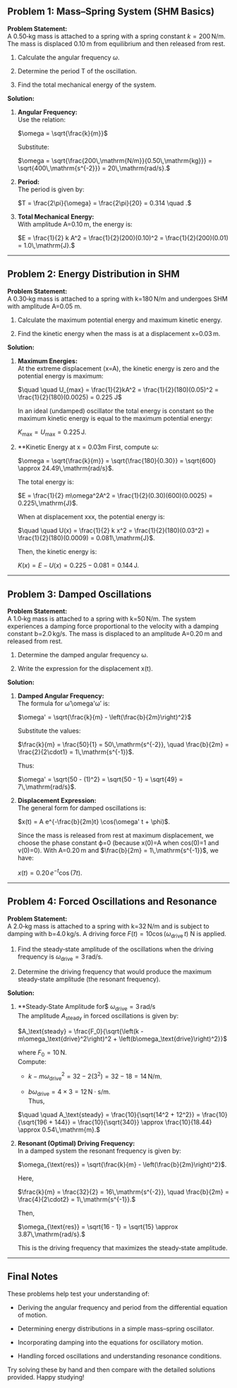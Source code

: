## Problem 1: Mass–Spring System (SHM Basics)

**Problem Statement:**  
A 0.50‑kg mass is attached to a spring with a spring constant $k = 200\,\mathrm{N/m}$. The mass is displaced 0.10 m from equilibrium and then released from rest.

1. Calculate the angular frequency $\omega$.
    
2. Determine the period T of the oscillation.
    
3. Find the total mechanical energy of the system.
    

**Solution:**

1. **Angular Frequency:**  
    Use the relation:
    
    $\omega = \sqrt{\frac{k}{m}}$
    
    Substitute:
    
    $\omega = \sqrt{\frac{200\,\mathrm{N/m}}{0.50\,\mathrm{kg}}} = \sqrt{400\,\mathrm{s^{-2}}} = 20\,\mathrm{rad/s}.$
2. **Period:**  
    The period is given by:
    
    $T = \frac{2\pi}{\omega} = \frac{2\pi}{20} = 0.314 \quad .$
3. **Total Mechanical Energy:**  
    With amplitude A=0.10 m, the energy is:
    
    $E = \frac{1}{2} k A^2 = \frac{1}{2}(200)(0.10)^2 = \frac{1}{2}(200)(0.01) = 1.0\,\mathrm{J}.$

---

## Problem 2: Energy Distribution in SHM

**Problem Statement:**  
A 0.30‑kg mass is attached to a spring with k=180 N/m and undergoes SHM with amplitude A=0.05 m.

1. Calculate the maximum potential energy and maximum kinetic energy.
    
2. Find the kinetic energy when the mass is at a displacement x=0.03 m.
    

**Solution:**

1. **Maximum Energies:**  
    At the extreme displacement (x=A), the kinetic energy is zero and the potential energy is maximum:
    
    $\quad \quad U_{max} = \frac{1}{2}kA^2 = \frac{1}{2}(180)(0.05)^2 = \frac{1}{2}(180)(0.0025) = 0.225 J$
    
    In an ideal (undamped) oscillator the total energy is constant so the maximum kinetic energy is equal to the maximum potential energy:
    
    $K_{\max} = U_{\max} = 0.225\,\mathrm{J}$.
2. **Kinetic Energy at x = 0.03m 
    First, compute ω:
    
    $\omega = \sqrt{\frac{k}{m}} = \sqrt{\frac{180}{0.30}} = \sqrt{600} \approx 24.49\,\mathrm{rad/s}$.
    
    The total energy is:
    
    $E = \frac{1}{2} m\omega^2A^2 = \frac{1}{2}(0.30)(600)(0.0025) = 0.225\,\mathrm{J}$.
    
    When at displacement xxx, the potential energy is:
    
    $\quad \quad U(x) = \frac{1}{2} k x^2 = \frac{1}{2}(180)(0.03^2) = \frac{1}{2}(180)(0.0009) = 0.081\,\mathrm{J}$.
    
    Then, the kinetic energy is:
    
    $K(x) = E - U(x) = 0.225 - 0.081 = 0.144\,\mathrm{J}$.

---

## Problem 3: Damped Oscillations

**Problem Statement:**  
A 1.0‑kg mass is attached to a spring with k=50 N/m. The system experiences a damping force proportional to the velocity with a damping constant b=2.0 kg/s. The mass is displaced to an amplitude A=0.20 m and released from rest.

1. Determine the damped angular frequency ω.
    
2. Write the expression for the displacement x(t).
    

**Solution:**

1. **Damped Angular Frequency:**  
    The formula for ω′\omega'ω′ is:
    
    $\omega' = \sqrt{\frac{k}{m} - \left(\frac{b}{2m}\right)^2}$
    
    Substitute the values:
    
    $\frac{k}{m} = \frac{50}{1} = 50\,\mathrm{s^{-2}}, \quad \frac{b}{2m} = \frac{2}{2\cdot1} = 1\,\mathrm{s^{-1}}$.
    
    Thus:
    
    $\omega' = \sqrt{50 - (1)^2} = \sqrt{50 - 1} = \sqrt{49} = 7\,\mathrm{rad/s}$.
2. **Displacement Expression:**  
    The general form for damped oscillations is:
    
    $x(t) = A e^{-\frac{b}{2m}t} \cos(\omega' t + \phi)$.
    
    Since the mass is released from rest at maximum displacement, we choose the phase constant ϕ=0 (because x(0)=A when cos⁡(0)=1 and v(0)=0). With A=0.20 m and $\frac{b}{2m} = 1\,\mathrm{s^{-1}}$, we have:
    
    $x(t) = 0.20\,e^{-t}\cos(7t)$.

---

## Problem 4: Forced Oscillations and Resonance

**Problem Statement:**  
A 2.0‑kg mass is attached to a spring with k=32 N/m and is subject to damping with b=4.0 kg/s. A driving force $F(t) = 10\cos (\omega_\text{drive}\,t)$ N is applied.

1. Find the steady‑state amplitude of the oscillations when the driving frequency is $\omega_\text{drive} = 3\,\mathrm{rad/s}$.
    
2. Determine the driving frequency that would produce the maximum steady‑state amplitude (the resonant frequency).
    

**Solution:**

1. **Steady‑State Amplitude for$ $\omega_\text{drive} = 3\,\mathrm{rad/s}$  
    The amplitude $A_\text{steady}​$ in forced oscillations is given by:
    
    $A_\text{steady} = \frac{F_0}{\sqrt{\left(k - m\omega_\text{drive}^2\right)^2 + \left(b\omega_\text{drive}\right)^2}}$
    
    where $F_0 = 10\,\mathrm{N}$.  
    Compute:
    
    - $k - m\omega_\text{drive}^2 = 32 - 2(3^2) = 32 - 18 = 14\,\mathrm{N/m}$.
        
    - $b\omega_\text{drive} = 4 \times 3 = 12\,\mathrm{N\cdot s/m}$.  
        Thus,
        
    
    $\quad \quad A_\text{steady} = \frac{10}{\sqrt{14^2 + 12^2}} = \frac{10}{\sqrt{196 + 144}} = \frac{10}{\sqrt{340}} \approx \frac{10}{18.44} \approx 0.54\,\mathrm{m}.$
2. **Resonant (Optimal) Driving Frequency:**  
    In a damped system the resonant frequency is given by:
    
    $\omega_{\text{res}} = \sqrt{\frac{k}{m} - \left(\frac{b}{2m}\right)^2}​$.
    
    Here,
    
    $\frac{k}{m} = \frac{32}{2} = 16\,\mathrm{s^{-2}}, \quad \frac{b}{2m} = \frac{4}{2\cdot2} = 1\,\mathrm{s^{-1}}.$
    
    Then,
    
    $\omega_{\text{res}} = \sqrt{16 - 1} = \sqrt{15} \approx 3.87\,\mathrm{rad/s}.$
    
    This is the driving frequency that maximizes the steady‑state amplitude.
    

---

## Final Notes

These problems help test your understanding of:

- Deriving the angular frequency and period from the differential equation of motion.
    
- Determining energy distributions in a simple mass–spring oscillator.
    
- Incorporating damping into the equations for oscillatory motion.
    
- Handling forced oscillations and understanding resonance conditions.
    

Try solving these by hand and then compare with the detailed solutions provided. Happy studying!